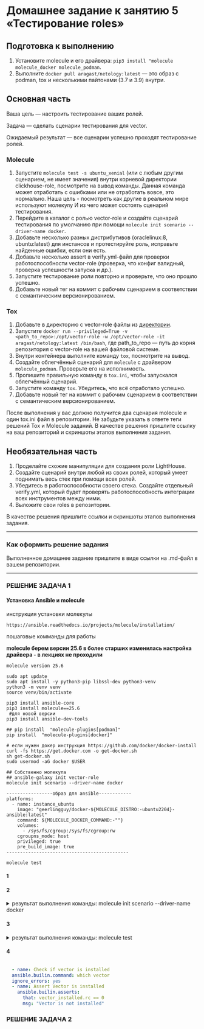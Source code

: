 # Домашнее задание к занятию 5 «Тестирование roles»

## Подготовка к выполнению

1. Установите molecule и его драйвера: `pip3 install "molecule molecule_docker molecule_podman`.
2. Выполните `docker pull aragast/netology:latest` —  это образ с podman, tox и несколькими пайтонами (3.7 и 3.9) внутри.

## Основная часть

Ваша цель — настроить тестирование ваших ролей. 

Задача — сделать сценарии тестирования для vector. 

Ожидаемый результат — все сценарии успешно проходят тестирование ролей.

### Molecule

1. Запустите  `molecule test -s ubuntu_xenial` (или с любым другим сценарием, не имеет значения) внутри корневой директории clickhouse-role, посмотрите на вывод команды. Данная команда может отработать с ошибками или не отработать вовсе, это нормально. Наша цель - посмотреть как другие в реальном мире используют молекулу И из чего может состоять сценарий тестирования.
2. Перейдите в каталог с ролью vector-role и создайте сценарий тестирования по умолчанию при помощи `molecule init scenario --driver-name docker`.
3. Добавьте несколько разных дистрибутивов (oraclelinux:8, ubuntu:latest) для инстансов и протестируйте роль, исправьте найденные ошибки, если они есть.
4. Добавьте несколько assert в verify.yml-файл для  проверки работоспособности vector-role (проверка, что конфиг валидный, проверка успешности запуска и др.). 
5. Запустите тестирование роли повторно и проверьте, что оно прошло успешно.
5. Добавьте новый тег на коммит с рабочим сценарием в соответствии с семантическим версионированием.

### Tox

1. Добавьте в директорию с vector-role файлы из [директории](./example).
2. Запустите `docker run --privileged=True -v <path_to_repo>:/opt/vector-role -w /opt/vector-role -it aragast/netology:latest /bin/bash`, где path_to_repo — путь до корня репозитория с vector-role на вашей файловой системе.
3. Внутри контейнера выполните команду `tox`, посмотрите на вывод.
5. Создайте облегчённый сценарий для `molecule` с драйвером `molecule_podman`. Проверьте его на исполнимость.
6. Пропишите правильную команду в `tox.ini`, чтобы запускался облегчённый сценарий.
8. Запустите команду `tox`. Убедитесь, что всё отработало успешно.
9. Добавьте новый тег на коммит с рабочим сценарием в соответствии с семантическим версионированием.

После выполнения у вас должно получится два сценария molecule и один tox.ini файл в репозитории. Не забудьте указать в ответе теги решений Tox и Molecule заданий. В качестве решения пришлите ссылку на  ваш репозиторий и скриншоты этапов выполнения задания. 

## Необязательная часть

1. Проделайте схожие манипуляции для создания роли LightHouse.
2. Создайте сценарий внутри любой из своих ролей, который умеет поднимать весь стек при помощи всех ролей.
3. Убедитесь в работоспособности своего стека. Создайте отдельный verify.yml, который будет проверять работоспособность интеграции всех инструментов между ними.
4. Выложите свои roles в репозитории.

В качестве решения пришлите ссылки и скриншоты этапов выполнения задания.

---

### Как оформить решение задания

Выполненное домашнее задание пришлите в виде ссылки на .md-файл в вашем репозитории.

---
### РЕШЕНИЕ ЗАДАЧА 1

#### Установка Ansible и molecule

инструкция установки молекулы

`https://ansible.readthedocs.io/projects/molecule/installation/`

пошаговые комманды для работы

**molecule берем версии 25.6 в более старших изменилась настройка драйвера - в лекциях не проходили**

```shell
molecule version 25.6

sudo apt update
sudo apt install -y python3-pip libssl-dev python3-venv
python3 -m venv venv
source venv/bin/activate

pip3 install ansible-core
pip3 install molecule==25.6
 #для новой версии
pip3 install ansible-dev-tools

## pip install  "molecule-plugins[podman]"
pip install  "molecule-plugins[docker]"

# если нужен докер инструкция https://github.com/docker/docker-install
curl -fs https://get.docker.com -o get-docker.sh
sh get-docker.sh
sudo usermod -aG docker $USER

## Собственно молекула
## ansible-galaxy init vector-role
molecule init scenario --driver-name docker

-----------------образ для ansible------------
platforms:
  - name: instance_ubuntu
    image: "geerlingguy/docker-${MOLECULE_DISTRO:-ubuntu2204}-ansible:latest"
    command: ${MOLECULE_DOCKER_COMMAND:-""}
    volumes:
      - /sys/fs/cgroup:/sys/fs/cgroup:rw
    cgroupns_mode: host
    privileged: true
    pre_build_image: true
---------------------------------------------

molecule test
```

#### 1

#### 2
<details>
  
<summary>результат выполнения команды: molecule init scenario --driver-name docker </summary>
  
```shell
(venv) user@ubuntusrv:~/ansible_dz5_role_test/playbook/roles/vector-role$ molecule init scenario --driver-name docker
INFO     Initializing new scenario default...

PLAY [Create a new molecule scenario] ******************************************

TASK [Check if destination folder exists] **************************************
changed: [localhost]

TASK [Check if destination folder is empty] ************************************
ok: [localhost]

TASK [Fail if destination folder is not empty] *********************************
skipping: [localhost]

TASK [Expand templates] ********************************************************
skipping: [localhost] => (item=molecule/default/create.yml)
skipping: [localhost] => (item=molecule/default/destroy.yml)
changed: [localhost] => (item=molecule/default/molecule.yml)
changed: [localhost] => (item=molecule/default/converge.yml)

PLAY RECAP *********************************************************************
localhost                  : ok=3    changed=2    unreachable=0    failed=0    skipped=1    rescued=0    ignored=0

INFO     Initialized scenario in /home/user/ansible_dz5_role_test/playbook/roles/vector-role/molecule/default successfully.
```
</details>

#### 3

<details>
  
<summary>результат выполнения команды: molecule test  </summary>

```shell
(venv) user@ubuntusrv:~/ansible_dz5_role_test/playbook/roles/vector-role$ molecule test
WARNING  Driver docker does not provide a schema.
WARNING  Driver docker does not provide a schema.
INFO     default ➜ discovery: scenario test matrix: dependency, cleanup, destroy, syntax, create, prepare, converge, idempotence, side_effect, verify, cleanup, destroy
INFO     default ➜ prerun: Performing prerun with role_name_check=0...
INFO     default ➜ dependency: Executing
WARNING  default ➜ dependency: Missing roles requirements file: requirements.yml
WARNING  default ➜ dependency: Missing collections requirements file: collections.yml
WARNING  default ➜ dependency: Executed: 2 missing (Remove from test_sequence to suppress)
INFO     default ➜ cleanup: Executing
WARNING  default ➜ cleanup: Executed: Missing playbook (Remove from test_sequence to suppress)
INFO     default ➜ destroy: Executing
INFO     Sanity checks: 'docker'

PLAY [Destroy] *****************************************************************

TASK [Set async_dir for HOME env] **********************************************
ok: [localhost]

TASK [Destroy molecule instance(s)] ********************************************
changed: [localhost] => (item=instance_ubuntu)
changed: [localhost] => (item=instance_debian)

TASK [Wait for instance(s) deletion to complete] *******************************
ok: [localhost] => (item=instance_ubuntu)
ok: [localhost] => (item=instance_debian)

TASK [Delete docker networks(s)] ***********************************************
skipping: [localhost]

PLAY RECAP *********************************************************************
localhost                  : ok=3    changed=1    unreachable=0    failed=0    skipped=1    rescued=0    ignored=0

INFO     default ➜ destroy: Executed: Successful
INFO     default ➜ syntax: Executing

playbook: /home/user/ansible_dz5_role_test/playbook/roles/vector-role/molecule/default/converge.yml
INFO     default ➜ syntax: Executed: Successful
INFO     default ➜ create: Executing

PLAY [Create] ******************************************************************

TASK [Set async_dir for HOME env] **********************************************
ok: [localhost]

TASK [Log into a Docker registry] **********************************************
skipping: [localhost] => (item=None)
skipping: [localhost] => (item=None)
skipping: [localhost]

TASK [Check presence of custom Dockerfiles] ************************************
ok: [localhost] => (item=instance_ubuntu)
ok: [localhost] => (item=instance_debian)

TASK [Create Dockerfiles from image names] *************************************
skipping: [localhost] => (item=instance_ubuntu)
skipping: [localhost] => (item=instance_debian)
skipping: [localhost]

TASK [Synchronization the context] *********************************************
skipping: [localhost] => (item=instance_ubuntu)
skipping: [localhost] => (item=instance_debian)
skipping: [localhost]

TASK [Discover local Docker images] ********************************************
ok: [localhost] => (item=unix://var/run/docker.sock)
ok: [localhost] => (item=unix://var/run/docker.sock)

TASK [Create docker network(s)] ************************************************
skipping: [localhost]

TASK [Build an Ansible compatible image (new)] *********************************
skipping: [localhost] => (item=molecule_local/geerlingguy/docker-ubuntu2204-ansible:latest)
skipping: [localhost] => (item=molecule_local/geerlingguy/docker-debian13-ansible:latest)
skipping: [localhost]

TASK [Determine the CMD directives] ********************************************
ok: [localhost] => (item=instance_ubuntu)
ok: [localhost] => (item=instance_debian)

TASK [Create molecule instance(s)] *********************************************
changed: [localhost] => (item=instance_ubuntu)
changed: [localhost] => (item=instance_debian)

TASK [Wait for instance(s) creation to complete] *******************************
FAILED - RETRYING: [localhost]: Wait for instance(s) creation to complete (300 retries left).
FAILED - RETRYING: [localhost]: Wait for instance(s) creation to complete (299 retries left).
FAILED - RETRYING: [localhost]: Wait for instance(s) creation to complete (298 retries left).
FAILED - RETRYING: [localhost]: Wait for instance(s) creation to complete (297 retries left).
FAILED - RETRYING: [localhost]: Wait for instance(s) creation to complete (296 retries left).
FAILED - RETRYING: [localhost]: Wait for instance(s) creation to complete (295 retries left).
FAILED - RETRYING: [localhost]: Wait for instance(s) creation to complete (294 retries left).
FAILED - RETRYING: [localhost]: Wait for instance(s) creation to complete (293 retries left).
FAILED - RETRYING: [localhost]: Wait for instance(s) creation to complete (292 retries left).
FAILED - RETRYING: [localhost]: Wait for instance(s) creation to complete (291 retries left).
FAILED - RETRYING: [localhost]: Wait for instance(s) creation to complete (290 retries left).
FAILED - RETRYING: [localhost]: Wait for instance(s) creation to complete (289 retries left).
FAILED - RETRYING: [localhost]: Wait for instance(s) creation to complete (288 retries left).
FAILED - RETRYING: [localhost]: Wait for instance(s) creation to complete (287 retries left).
FAILED - RETRYING: [localhost]: Wait for instance(s) creation to complete (286 retries left).
FAILED - RETRYING: [localhost]: Wait for instance(s) creation to complete (285 retries left).
FAILED - RETRYING: [localhost]: Wait for instance(s) creation to complete (284 retries left).
FAILED - RETRYING: [localhost]: Wait for instance(s) creation to complete (283 retries left).
FAILED - RETRYING: [localhost]: Wait for instance(s) creation to complete (282 retries left).
FAILED - RETRYING: [localhost]: Wait for instance(s) creation to complete (281 retries left).
FAILED - RETRYING: [localhost]: Wait for instance(s) creation to complete (280 retries left).
FAILED - RETRYING: [localhost]: Wait for instance(s) creation to complete (279 retries left).
FAILED - RETRYING: [localhost]: Wait for instance(s) creation to complete (278 retries left).
FAILED - RETRYING: [localhost]: Wait for instance(s) creation to complete (277 retries left).
FAILED - RETRYING: [localhost]: Wait for instance(s) creation to complete (276 retries left).
FAILED - RETRYING: [localhost]: Wait for instance(s) creation to complete (275 retries left).
FAILED - RETRYING: [localhost]: Wait for instance(s) creation to complete (274 retries left).
FAILED - RETRYING: [localhost]: Wait for instance(s) creation to complete (273 retries left).
FAILED - RETRYING: [localhost]: Wait for instance(s) creation to complete (272 retries left).
FAILED - RETRYING: [localhost]: Wait for instance(s) creation to complete (271 retries left).
FAILED - RETRYING: [localhost]: Wait for instance(s) creation to complete (270 retries left).
FAILED - RETRYING: [localhost]: Wait for instance(s) creation to complete (269 retries left).
FAILED - RETRYING: [localhost]: Wait for instance(s) creation to complete (268 retries left).
changed: [localhost] => (item=instance_ubuntu)
FAILED - RETRYING: [localhost]: Wait for instance(s) creation to complete (300 retries left).
FAILED - RETRYING: [localhost]: Wait for instance(s) creation to complete (299 retries left).
changed: [localhost] => (item=instance_debian)

PLAY RECAP *********************************************************************
localhost                  : ok=6    changed=2    unreachable=0    failed=0    skipped=5    rescued=0    ignored=0

INFO     default ➜ create: Executed: Successful
INFO     default ➜ prepare: Executing
WARNING  default ➜ prepare: Executed: Missing playbook (Remove from test_sequence to suppress)
INFO     default ➜ converge: Executing

PLAY [Converge] ****************************************************************

TASK [/home/user/ansible_dz5_role_test/playbook/roles/vector-role : Get vector distrib] ***
changed: [instance_debian]
changed: [instance_ubuntu]

TASK [/home/user/ansible_dz5_role_test/playbook/roles/vector-role : Update apt cache] ***
changed: [instance_debian]
changed: [instance_ubuntu]

TASK [/home/user/ansible_dz5_role_test/playbook/roles/vector-role : Install vector] ***
ok: [instance_debian]
ok: [instance_ubuntu]

TASK [/home/user/ansible_dz5_role_test/playbook/roles/vector-role : Deploy vector configuration] ***
changed: [instance_debian]
changed: [instance_ubuntu]

TASK [/home/user/ansible_dz5_role_test/playbook/roles/vector-role : Flush handlers] ***

TASK [/home/user/ansible_dz5_role_test/playbook/roles/vector-role : Flush handlers] ***

RUNNING HANDLER [/home/user/ansible_dz5_role_test/playbook/roles/vector-role : Start vector service] ***
changed: [instance_ubuntu]
changed: [instance_debian]

PLAY RECAP *********************************************************************
instance_debian            : ok=5    changed=4    unreachable=0    failed=0    skipped=0    rescued=0    ignored=0
instance_ubuntu            : ok=5    changed=4    unreachable=0    failed=0    skipped=0    rescued=0    ignored=0

INFO     default ➜ converge: Executed: Successful
INFO     default ➜ idempotence: Executing

PLAY [Converge] ****************************************************************

TASK [/home/user/ansible_dz5_role_test/playbook/roles/vector-role : Get vector distrib] ***
ok: [instance_debian]
ok: [instance_ubuntu]

TASK [/home/user/ansible_dz5_role_test/playbook/roles/vector-role : Update apt cache] ***
ok: [instance_debian]
ok: [instance_ubuntu]

TASK [/home/user/ansible_dz5_role_test/playbook/roles/vector-role : Install vector] ***
ok: [instance_debian]
ok: [instance_ubuntu]

TASK [/home/user/ansible_dz5_role_test/playbook/roles/vector-role : Deploy vector configuration] ***
ok: [instance_ubuntu]
ok: [instance_debian]

TASK [/home/user/ansible_dz5_role_test/playbook/roles/vector-role : Flush handlers] ***

TASK [/home/user/ansible_dz5_role_test/playbook/roles/vector-role : Flush handlers] ***

PLAY RECAP *********************************************************************
instance_debian            : ok=4    changed=0    unreachable=0    failed=0    skipped=0    rescued=0    ignored=0
instance_ubuntu            : ok=4    changed=0    unreachable=0    failed=0    skipped=0    rescued=0    ignored=0

INFO     default ➜ idempotence: Executed: Successful
INFO     default ➜ side_effect: Executing
WARNING  default ➜ side_effect: Executed: Missing playbook (Remove from test_sequence to suppress)
INFO     default ➜ verify: Executing
WARNING  default ➜ verify: Executed: Missing playbook (Remove from test_sequence to suppress)
INFO     default ➜ cleanup: Executing
WARNING  default ➜ cleanup: Executed: Missing playbook (Remove from test_sequence to suppress)
INFO     default ➜ destroy: Executing

PLAY [Destroy] *****************************************************************

TASK [Set async_dir for HOME env] **********************************************
ok: [localhost]

TASK [Destroy molecule instance(s)] ********************************************
changed: [localhost] => (item=instance_ubuntu)
changed: [localhost] => (item=instance_debian)

TASK [Wait for instance(s) deletion to complete] *******************************
FAILED - RETRYING: [localhost]: Wait for instance(s) deletion to complete (300 retries left).
changed: [localhost] => (item=instance_ubuntu)
changed: [localhost] => (item=instance_debian)

TASK [Delete docker networks(s)] ***********************************************
skipping: [localhost]

PLAY RECAP *********************************************************************
localhost                  : ok=3    changed=2    unreachable=0    failed=0    skipped=1    rescued=0    ignored=0

INFO     default ➜ destroy: Executed: Successful
INFO     default ➜ scenario: Pruning extra files from scenario ephemeral directory
WARNING  Molecule executed 1 scenario (1 missing files)
(venv) user@ubuntusrv:~/ansible_dz5_role_test/playbook/roles/vector-role$
```
</details>

#### 4

```yaml

  - name: Check if vector is installed
  ansible.builin.command: which vector
  ignore_errors: yes
  - name: Assert Vector is installed
    ansible.builin.asserts:
      that: vector_installed.rc == 0
      msg: "Vector is not installed"
```

### РЕШЕНИЕ ЗАДАЧА 2

